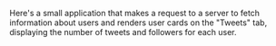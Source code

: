 Here's a small application that makes a request to a server to fetch information about users and renders user cards on the "Tweets" tab, displaying the number of tweets and followers for each user.